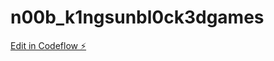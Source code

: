 # n00b_k1ngsunbl0ck3dgames

[Edit in Codeflow ⚡️](https://stackblitz.com/~/github.com/bcrhbrhcdb/n00b_k1ngsunbl0ck3dgames)